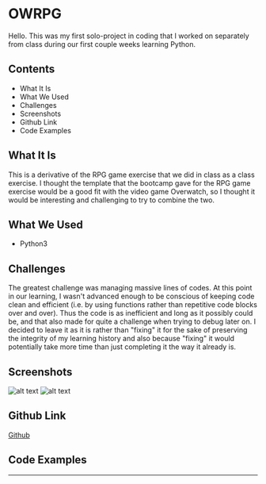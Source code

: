 # OWRPG

Hello. This was my first solo-project in coding that I worked on separately from class during our first couple weeks learning Python.

## Contents
  * What It Is
  * What We Used
  * Challenges
  * Screenshots
  * Github Link
  * Code Examples

## What It Is
This is a derivative of the RPG game exercise that we did in class as a class exercise. I thought the template that the bootcamp gave for the RPG game exercise would be a good fit with the video game Overwatch, so I thought it would be interesting and challenging to try to combine the two.

## What We Used
  * Python3

## Challenges
The greatest challenge was managing massive lines of codes. At this point in our learning, I wasn't advanced enough to be conscious of keeping code clean and efficient (i.e. by using functions rather than repetitive code blocks over and over). Thus the code is as inefficient and long as it possibly could be, and that also made for quite a challenge when trying to debug later on. I decided to leave it as it is rather than "fixing" it for the sake of preserving the integrity of my learning history and also because "fixing" it would potentially take more time than just completing it the way it already is.

## Screenshots
![alt text](https://github.com/ekim1707/secondclasspython/blob/master/screenshots/turtlestar.png 'turtlestar.png')
![alt text](https://github.com/ekim1707/secondclasspython/blob/master/screenshots/turtlestar1.png 'turtlestar1.png')

## Github Link
[Github](https://github.com/ekim1707/owrpg)

## Code Examples
---

